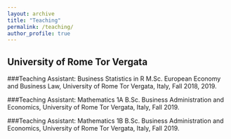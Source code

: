 ```yaml
---
layout: archive
title: "Teaching"
permalink: /teaching/
author_profile: true
---
```


## University of Rome Tor Vergata

###Teaching Assistant: Business Statistics in R
M.Sc. European Economy and Business Law, University of Rome Tor Vergata, Italy, Fall 2018, 2019.

###Teaching Assistant: Mathematics 1A
B.Sc. Business Administration and Economics, University of Rome Tor Vergata, Italy, Fall 2019.

###Teaching Assistant: Mathematics 1B
B.Sc. Business Administration and Economics, University of Rome Tor Vergata, Italy, Fall 2019.
